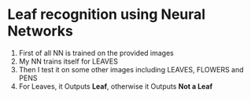 # Leaf recognition using Neural Networks

1. First of all NN is trained on the provided images
2. My NN trains itself for LEAVES
3. Then I test it on some other images including LEAVES, FLOWERS and PENS
4. For Leaves, it Outputs **Leaf**, otherwise it Outputs **Not a Leaf**